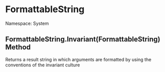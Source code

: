 # FormattableString

Namespace: System

## FormattableString.Invariant(FormattableString) Method

Returns a result string in which arguments are formatted by using the conventions of the invariant culture
